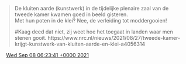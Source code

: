 > De kluiten aarde \(kunstwerk\) in de tijdelijke plenaire zaal van de tweede kamer kwamen goed in beeld gisteren\.   
> Met hun poten in de klei? Nee, de verleiding tot moddergooien\!  
>   
> \#Kaag deed dat niet, zij weet hoe het toegaat in landen waar men stenen gooit\.  https://www\.nrc\.nl/nieuws/2021/08/27/tweede\-kamer\-krijgt\-kunstwerk\-van\-kluiten\-aarde\-en\-klei\-a4056314

<img src="../../media/tweet.ico" width="12" /> [Wed Sep 08 06:23:41 +0000 2021](https://twitter.com/DromerDenker/status/1435488997896302596)